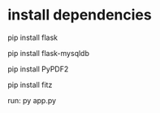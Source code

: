 # install dependencies

pip install flask

pip install flask-mysqldb

pip install PyPDF2

pip install fitz

run: py app.py
